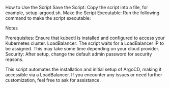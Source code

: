 How to Use the Script
Save the Script: Copy the script into a file, for example, setup-argocd.sh.
Make the Script Executable: Run the following command to make the script executable:


Notes

Prerequisites: Ensure that kubectl is installed and configured to access your Kubernetes cluster.
LoadBalancer: The script waits for a LoadBalancer IP to be assigned. This may take some time depending on your cloud provider.
Security: After setup, change the default admin password for security reasons.

This script automates the installation and initial setup of ArgoCD, making it accessible via a LoadBalancer. If you encounter any issues or need further customization, feel free to ask for assistance.

